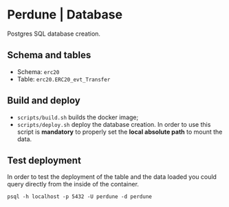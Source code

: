 # Perdune | Database 

Postgres SQL database creation.

## Schema and tables

- Schema: `erc20` 
- Table: `erc20.ERC20_evt_Transfer`

## Build and deploy

- `scripts/build.sh` builds the docker image;
- `scripts/deploy.sh` deploy the database creation. In order to use this script is **mandatory** to properly set the **local absolute path** to mount the data.

## Test deployment
In order to test the deployment of the table and the data loaded you could query directly from the inside of the container.

``
psql -h localhost -p 5432 -U perdune -d perdune
``
